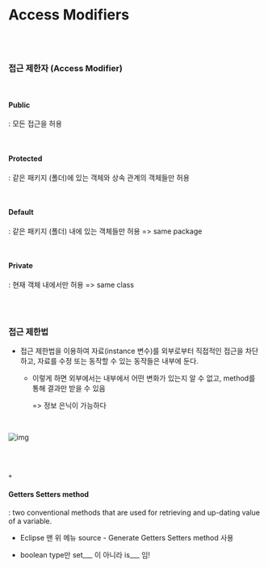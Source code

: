 # Access Modifiers

<br>

<br>

### 접근 제한자 (Access Modifier)

<br>

#### Public

: 모든 접근을 허용

<br>

#### Protected

: 같은 패키지 (폴더)에 있는 객체와 상속 관계의 객체들만 허용

<br>

#### Default

: 같은 패키지 (폴더) 내에 있는 객체들만 허용   => same package

<br>

#### Private

: 현재 객체 내에서만 허용   => same class

<br><br>



### 접근 제한법

- 접근 제한법을 이용하여 자료(instance 변수)를 외부로부터 직접적인 접근을 차단하고, 자료를 수정 또는 동작할 수 있는 동작들은 내부에 둔다.
  - 이렇게 하면 외부에서는 내부에서 어떤 변화가 있는지 알 수 없고, method를 통해 결과만 받을 수 있음

    => 정보 은닉이 가능하다 

  <br>

![img](https://lh4.googleusercontent.com/YtBtKe9qZKtVHKwHfBag3a5UgEdOXqXK1o7USx3p3-F59NIYFUZ1lF0Ph5EhY1POdQDsR6wD5p1y3lRi5JJvxzUsfbjsXwnYwAo8--yfw3s5ErluAz98YqvDisESvdeAKsBByZQ8)

<br><br>

`+`

#### Getters Setters method

: two conventional methods that are used for retrieving and up-dating value of a variable.

- Eclipse 맨 위 메뉴 source - Generate Getters Setters method 사용

- boolean type만 set___ 이 아니라 is___ 임!